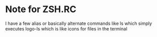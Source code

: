 # Note for ZSH.RC
I have a few alias or basically alternate commands like ls which simply executes logo-ls which is like icons for files in the terminal
